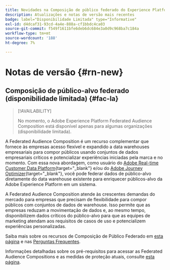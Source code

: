 ```yaml
---
title: Novidades na Composição de público federado do Experience Platform
description: Atualizações e notas de versão mais recentes
badge: label="Disponibilidade Limitada" type="Informative"
exl-id: d4dcaf31-93cd-4a4e-888a-cf1bbdc4ca03
source-git-commit: f549f1611bfe6deb6dc684e3a0d9c968ba7c184a
workflow-type: tm+mt
source-wordcount: '188'
ht-degree: 7%

---
```


# Notas de versão {#rn-new}

## Composição de público-alvo federado (disponibilidade limitada) {#fac-la}

>[!AVAILABILITY]
>
>No momento, o Adobe Experience Platform Federated Audience Composition está disponível apenas para algumas organizações (disponibilidade limitada).
>

A Federated Audience Composition é um recurso complementar que fornece às empresas acesso flexível e expandido a data warehouses empresariais para compor públicos usando conjuntos de dados empresariais críticos e potencializar experiências iniciadas pela marca e no momento. Com essa nova abordagem, como usuário do [Adobe Real-time Customer Data Platform](https://experienceleague.adobe.com/pt-br/docs/experience-platform/segmentation/home){target="_blank"} e/ou do [Adobe Journey Optimizer](https://experienceleague.adobe.com/pt-br/docs/journey-optimizer/using/ajo-home){target="_blank"}, você pode federar dados de público-alvo diretamente do data warehouse existente para enriquecer públicos-alvo da Adobe Experience Platform em um sistema.

A Federated Audience Composition atende às crescentes demandas do mercado para empresas que precisam de flexibilidade para compor públicos com conjuntos de dados de warehouse. Isso permite que as empresas reduzam a movimentação de dados e, ao mesmo tempo, disponibilizem dados críticos do público-alvo para que as equipes de marketing atendam aos requisitos de casos de uso e potencializem experiências personalizadas. 

Saiba mais sobre os recursos de Composição de Público Federado em [esta página](get-started.md) e nas [Perguntas Frequentes](faq.md).

Informações detalhadas sobre os pré-requisitos para acessar as Federated Audience Compositions e as medidas de proteção atuais, consulte [esta página](access-prerequisites.md).

